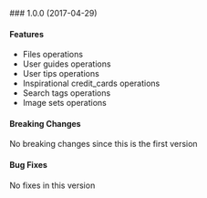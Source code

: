 <a name="1.0.0"></a> ### 1.0.0 (2017-04-29)

#### Features
* Files operations
* User guides operations
* User tips operations
* Inspirational credit_cards operations
* Search tags operations
* Image sets operations

#### Breaking Changes
No breaking changes since this is the first version

#### Bug Fixes
No fixes in this version

